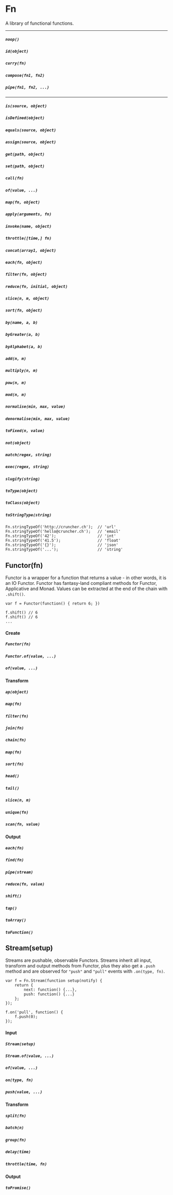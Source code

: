 # Fn

A library of functional functions.

<hr/>

##### `noop()`
##### `id(object)`
##### `curry(fn)`
##### `compose(fn1, fn2)`
##### `pipe(fn1, fn2, ...)`

<hr/>

##### `is(source, object)`
##### `isDefined(object)`
##### `equals(source, object)`
##### `assign(source, object)`
##### `get(path, object)`
##### `set(path, object)`
##### `call(fn)`
##### `of(value, ...)`
##### `map(fn, object)`
##### `apply(arguments, fn)`
##### `invoke(name, object)`
##### `throttle([time,] fn)`
##### `concat(array1, object)`
##### `each(fn, object)`
##### `filter(fn, object)`
##### `reduce(fn, initial, object)`
##### `slice(n, m, object)`
##### `sort(fn, object)`
##### `by(name, a, b)`
##### `byGreater(a, b)`
##### `byAlphabet(a, b)`
##### `add(n, m)`
##### `multiply(n, m)`
##### `pow(n, m)`
##### `mod(n, m)`
##### `normalise(min, max, value)`
##### `denormalise(min, max, value)`
##### `toFixed(n, value)`
##### `not(object)`
##### `match(regex, string)`
##### `exec(regex, string)`
##### `slugify(string)`
##### `toType(object)`
##### `toClass(object)`
##### `toStringType(string)`

    Fn.stringTypeOf('http://cruncher.ch');  // 'url'
    Fn.stringTypeOf('hello@cruncher.ch');   // 'email'
    Fn.stringTypeOf('42');                  // 'int'
    Fn.stringTypeOf('41.5');                // 'float'
    Fn.stringTypeOf('{}');                  // 'json'
    Fn.stringTypeOf('...');                 // 'string'

## Functor(fn)

Functor is a wrapper for a function that returns a value - in other words, it is an IO Functor. Functor has fantasy-land compliant methods for Functor, Applicative and Monad. Values can be extracted at the end of the chain with `.shift()`.

    var f = Functor(function() { return 6; })

    f.shift() // 6
    f.shift() // 6
    ...

#### Create

##### `Functor(fn)`
##### `Functor.of(value, ...)`
##### `of(value, ...)`

#### Transform

##### `ap(object)`
##### `map(fn)`
##### `filter(fn)`
##### `join(fn)`
##### `chain(fn)`
##### `map(fn)`
##### `sort(fn)`
##### `head()`
##### `tail()`
##### `slice(n, m)`
##### `unique(fn)`
##### `scan(fn, value)`
<!--
##### `split(fn)`
##### `batch(n)`
##### `group(fn)`
-->
#### Output

##### `each(fn)`
##### `find(fn)`
##### `pipe(stream)`
##### `reduce(fn, value)`
##### `shift()`
##### `tap()`
##### `toArray()`
##### `toFunction()`

## Stream(setup)

Streams are pushable, observable Functors. Streams inherit all input, transform and output methods from Functor, plus they also get a `.push` method and are observed for `"push"` and `"pull"` events with `.on(type, fn)`.

    var f = Fn.Stream(function setup(notify) {
        return {
            next: function() {...},
            push: function() {...}
        };
    });

    f.on('pull', function() {
        f.push(0);
    });

#### Input

##### `Stream(setup)`
##### `Stream.of(value, ...)`
##### `of(value, ...)`
##### `on(type, fn)`
##### `push(value, ...)`

#### Transform

##### `split(fn)`
##### `batch(n)`
##### `group(fn)`
##### `delay(time)`
##### `throttle(time, fn)`

#### Output

##### `toPromise()`

